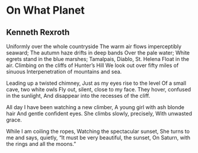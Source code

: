# On What Planet
## Kenneth Rexroth
Uniformly over the whole countryside
The warm air flows imperceptibly seaward;
The autumn haze drifts in deep bands
Over the pale water;
White egrets stand in the blue marshes;
Tamalpais, Diablo, St. Helena
Float in the air.
Climbing on the cliffs of Hunter’s Hill
We look out over fifty miles of sinuous
Interpenetration of mountains and sea.

Leading up a twisted chimney,
Just as my eyes rise to the level
Of a small cave, two white owls
Fly out, silent, close to my face.
They hover, confused in the sunlight,
And disappear into the recesses of the cliff.

All day I have been watching a new climber,
A young girl with ash blonde hair
And gentle confident eyes.
She climbs slowly, precisely,
With unwasted grace.

While I am coiling the ropes,
Watching the spectacular sunset,
She turns to me and says, quietly,
“It must be very beautiful, the sunset,
On Saturn, with the rings and all the moons.”